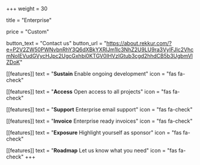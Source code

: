 +++
weight = 30

title = "Enterprise"

price = "Custom"

button_text = "Contact us"
button_url = "https://about.rekkur.com/?e=P2V2ZW50PWNvbnRhY3Q6dXBkYXRlJm1lc3NhZ2U9LU9ra3VyIFJlc2VhcmNoIEVudGVycHJpc2UgcGxhbi0KTGV0IHVzIGtub3cgd2hhdCB5b3UgbmVlZDoK"

[[features]]
  text = "**Sustain** Enable ongoing development"
  icon = "fas fa-check"

[[features]]
  text = "**Access** Open access to all projects"
  icon = "fas fa-check"

[[features]]
  text = "**Support** Enterprise email support"
  icon = "fas fa-check"

[[features]]
  text = "**Invoice** Enterprise ready invoices"
  icon = "fas fa-check"

[[features]]
  text = "**Exposure** Highlight yourself as sponsor"
  icon = "fas fa-check"

[[features]]
  text = "**Roadmap** Let us know what you need"
  icon = "fas fa-check"
+++
